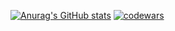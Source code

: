 




[![Anurag's GitHub stats](https://github-readme-stats.vercel.app/api?username=lololod3)](https://github.com/anuraghazra/github-readme-stats)
[![codewars](https://www.codewars.com/users/username/badges/large)](https://www.codewars.com/users/lololod3)
